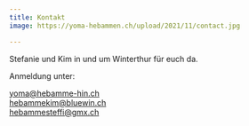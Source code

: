 ```yaml
---
title: Kontakt
image: https://yoma-hebammen.ch/upload/2021/11/contact.jpg

---
```

Stefanie und Kim  in und um Winterthur für euch da.

Anmeldung unter: 

yoma@hebamme-hin.ch   
hebammekim@bluewin.ch  
hebammesteffi@gmx.ch